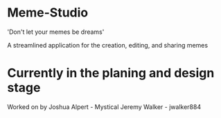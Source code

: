 # Meme-Studio
'Don't let your memes be dreams'

A streamlined application for the creation, editing, and sharing memes


# Currently in the planing and design stage

Worked on by
Joshua Alpert - Mystical
Jeremy Walker - jwalker884